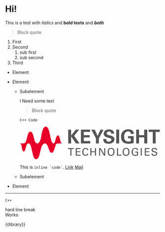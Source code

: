 # Hi!

This is a test with _italics_ and **bold texts** and **_both_**

> Block quote

1. First
2. Second
   1. sub first
   2. sub second
3. Third

- Element
- Element

  - Subelement

    I Need some text

    > Block quote

        C++ Code

    ![Test image](/assets/img/keysight_logo.svg "Alt text")

    This is `` ìnline `code` ``. [Link](https://duckduckgo.com "description.")
    [Mail](mailto:pol@marcet.biz)

  - Subelement

- Element

---

    C++

hard line break\
Works

{{library}}

